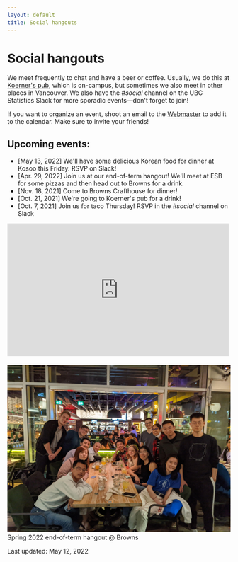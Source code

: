 ```yaml
---
layout: default
title: Social hangouts
---
```


# Social hangouts

We meet frequently to chat and have a beer or coffee.
Usually, we do this at [Koerner's pub](https://www.koerners.ca/),
which is on-campus, but sometimes we also meet in other places in Vancouver.
We also have the *#social* channel on the UBC Statistics Slack for more sporadic
events&mdash;don't forget to join!

If you want to organize an event, shoot an email to the [Webmaster](./about.html)
to add it to the calendar. Make sure to invite your friends!


## Upcoming events:

- [May 13, 2022] We'll have some delicious Korean food for dinner
at Kosoo this Friday. RSVP on Slack!
- [Apr. 29, 2022] Join us at our end-of-term hangout!
We'll meet at ESB for some pizzas and then head out to Browns for a drink.
- [Nov. 18, 2021] Come to Browns Crafthouse for dinner!
- [Oct. 21, 2021] We're going to Koerner's pub for a drink!
- [Oct. 7, 2021] Join us for taco Thursday!
RSVP in the *#social* channel on Slack

<div class="span9">
	<iframe src="https://calendar.google.com/calendar/embed?height=300&wkst=1&bgcolor=%23ffffff&ctz=America%2FVancouver&src=ZDhibmxnaGlxcmVwc2ZrazNjN2ZsZmlyaWNAZ3JvdXAuY2FsZW5kYXIuZ29vZ2xlLmNvbQ&color=%238E24AA&showPrint=0&showTitle=0" style="border-width:0" width="500" height="300" frameborder="0" scrolling="no"></iframe>
</div><!--/span-->
<br/>

<img src="img/s2022eot-min.jpg" alt="">
Spring 2022 end-of-term hangout @ Browns

Last updated: May 12, 2022
